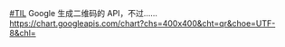 <p><a href="https://e5n.cc/tags/TIL" class="mention hashtag" rel="tag">#<span>TIL</span></a> Google 生成二维码的 API，不过……<br /><a href="https://chart.googleapis.com/chart?chs=400x400&amp;cht=qr&amp;choe=UTF-8&amp;chl=" target="_blank" rel="nofollow noopener" translate="no"><span class="invisible">https://</span><span class="ellipsis">chart.googleapis.com/chart?chs</span><span class="invisible">=400x400&amp;cht=qr&amp;choe=UTF-8&amp;chl=</span></a></p>